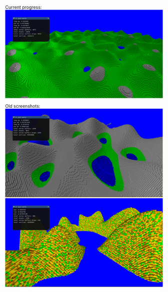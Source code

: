 Current progress:
![alt text](images/blocks_3.png?raw=true)

Old screenshots: 
![alt text](images/blocks_2.png?raw=true)
![alt text](images/blocks_1.png?raw=true)
